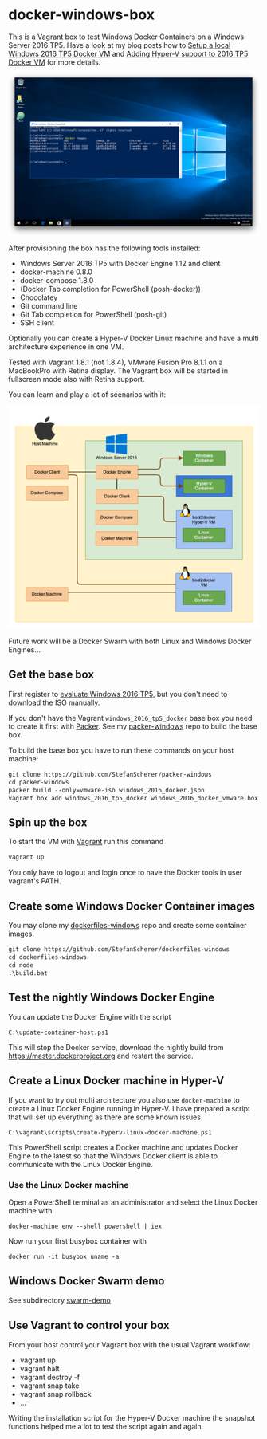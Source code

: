 # docker-windows-box

This is a Vagrant box to test Windows Docker Containers on a Windows Server 2016 TP5. Have a look at my blog posts how to [Setup a local Windows 2016 TP5 Docker VM](https://stefanscherer.github.io/setup-local-windows-2016-tp5-docker-vm/) and [Adding Hyper-V support to 2016 TP5 Docker VM](https://stefanscherer.github.io/adding-hyper-v-support-to-2016-tp5-docker-vm/) for more details.

![](images/tp5.png)

After provisioning the box has the following tools installed:

* Windows Server 2016 TP5 with Docker Engine 1.12 and client
* docker-machine 0.8.0
* docker-compose 1.8.0
* (Docker Tab completion for PowerShell (posh-docker))
* Chocolatey
* Git command line
* Git Tab completion for PowerShell (posh-git)
* SSH client

Optionally you can create a Hyper-V Docker Linux machine and have a multi architecture experience in one VM.

Tested with Vagrant 1.8.1 (not 1.8.4), VMware Fusion Pro 8.1.1 on a MacBookPro with Retina display. The Vagrant box will be started in fullscreen mode also with Retina support.

You can learn and play a lot of scenarios with it:

![](images/docker-windows-box.png)

Future work will be a Docker Swarm with both Linux and Windows Docker Engines...

## Get the base box

First register to [evaluate Windows 2016 TP5](https://technet.microsoft.com/de-de/evalcenter/dn781243.aspx), but you don't need to download the ISO manually.

If you don't have the Vagrant `windows_2016_tp5_docker` base box you need to create it first with [Packer](https://packer.io). See my [packer-windows](https://github.com/StefanScherer/packer-windows) repo to build the base box.

To build the base box you have to run these commands on your host machine:

```
git clone https://github.com/StefanScherer/packer-windows
cd packer-windows
packer build --only=vmware-iso windows_2016_docker.json
vagrant box add windows_2016_tp5_docker windows_2016_docker_vmware.box
```

## Spin up the box

To start the VM with [Vagrant](https://vagrantup.com) run this command

```bash
vagrant up
```

You only have to logout and login once to have the Docker tools in user vagrant's PATH.

## Create some Windows Docker Container images

You may clone my [dockerfiles-windows](https://github.com/StefanScherer/dockerfiles-windows) repo and create some container images.

```
git clone https://github.com/StefanScherer/dockerfiles-windows
cd dockerfiles-windows
cd node
.\build.bat
```

## Test the nightly Windows Docker Engine

You can update the Docker Engine with the script

```
C:\update-container-host.ps1
```

This will stop the Docker service, download the nightly build from https://master.dockerproject.org and restart the service.

## Create a Linux Docker machine in Hyper-V

If you want to try out multi architecture you also use `docker-machine` to create a Linux Docker Engine running in Hyper-V.
I have prepared a script that will set up everything as there are some known issues.

```
C:\vagrant\scripts\create-hyperv-linux-docker-machine.ps1
```

This PowerShell script creates a Docker machine and updates Docker Engine to the latest so that the Windows Docker client is able to communicate with the Linux Docker Engine.

### Use the Linux Docker machine

Open a PowerShell terminal as an administrator and select the Linux Docker machine with

```
docker-machine env --shell powershell | iex
```

Now run your first busybox container with

```
docker run -it busybox uname -a
```

## Windows Docker Swarm demo

See subdirectory [swarm-demo](swarm-demo/README.md)

## Use Vagrant to control your box

From your host control your Vagrant box with the usual Vagrant workflow:

* vagrant up
* vagrant halt
* vagrant destroy -f
* vagrant snap take
* vagrant snap rollback
* ...

Writing the installation script for the Hyper-V Docker machine the snapshot functions helped me a lot to test the script again and again.

